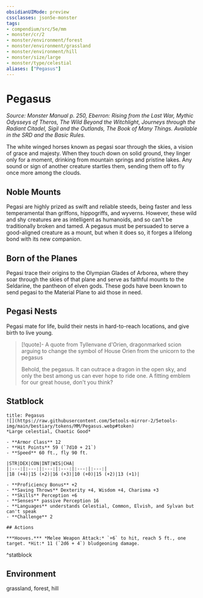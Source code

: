 ```yaml
---
obsidianUIMode: preview
cssclasses: json5e-monster
tags:
- compendium/src/5e/mm
- monster/cr/2
- monster/environment/forest
- monster/environment/grassland
- monster/environment/hill
- monster/size/large
- monster/type/celestial
aliases: ["Pegasus"]
---
```

# Pegasus
*Source: Monster Manual p. 250, Eberron: Rising from the Last War, Mythic Odysseys of Theros, The Wild Beyond the Witchlight, Journeys through the Radiant Citadel, Sigil and the Outlands, The Book of Many Things. Available in the SRD and the Basic Rules.*  

The white winged horses known as pegasi soar through the skies, a vision of grace and majesty. When they touch down on solid ground, they linger only for a moment, drinking from mountain springs and pristine lakes. Any sound or sign of another creature startles them, sending them off to fly once more among the clouds.

## Noble Mounts

Pegasi are highly prized as swift and reliable steeds, being faster and less temperamental than griffons, hippogriffs, and wyverns. However, these wild and shy creatures are as intelligent as humanoids, and so can't be traditionally broken and tamed. A pegasus must be persuaded to serve a good-aligned creature as a mount, but when it does so, it forges a lifelong bond with its new companion.

## Born of the Planes

Pegasi trace their origins to the Olympian Glades of Arborea, where they soar through the skies of that plane and serve as faithful mounts to the Seldarine, the pantheon of elven gods. These gods have been known to send pegasi to the Material Plane to aid those in need.

## Pegasi Nests

Pegasi mate for life, build their nests in hard-to-reach locations, and give birth to live young.

> [!quote]- A quote from Tyllenvane d'Orien, dragonmarked scion arguing to change the symbol of House Orien from the unicorn to the pegasus  
> 
> Behold, the pegasus. It can outrace a dragon in the open sky, and only the best among us can ever hope to ride one. A fitting emblem for our great house, don't you think?


## Statblock

```ad-statblock
title: Pegasus
![](https://raw.githubusercontent.com/5etools-mirror-2/5etools-img/main/bestiary/tokens/MM/Pegasus.webp#token)
*Large celestial, Chaotic Good*

- **Armor Class** 12
- **Hit Points** 59 (`7d10 + 21`)
- **Speed** 60 ft., fly 90 ft.

|STR|DEX|CON|INT|WIS|CHA|
|:---:|:---:|:---:|:---:|:---:|:---:|
|18 (+4)|15 (+2)|16 (+3)|10 (+0)|15 (+2)|13 (+1)|

- **Proficiency Bonus** +2
- **Saving Throws** Dexterity +4, Wisdom +4, Charisma +3
- **Skills** Perception +6
- **Senses** passive Perception 16
- **Languages** understands Celestial, Common, Elvish, and Sylvan but can't speak
- **Challenge** 2

## Actions

***Hooves.*** *Melee Weapon Attack:* `+6` to hit, reach 5 ft., one target. *Hit:* 11 (`2d6 + 4`) bludgeoning damage.
```
^statblock

## Environment

grassland, forest, hill